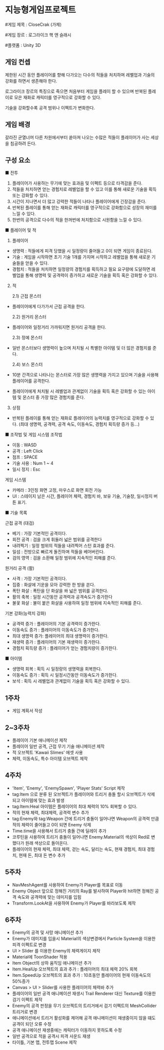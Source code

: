 # 지능형게임프로젝트

#게임 제목 : CloseCrak (가제)

#게임 장르 : 로그라이크 핵 앤 슬래시

#플랫폼 : Unity 3D

## 게임 컨셉
제한된 시간 동안 플레이어를 향해 다가오는 다수의 적들을 처치하며
레벨업과 기술의 강화를 하면서 생존해야 한다.

로그라이크 장르의 특징으로 죽으면 처음부터 게임을 플레이 할 수 있으며 반복된 플레이로 모은 재화로 캐릭터를 영구적으로 강화할 수 있다.

기술을 강화할수록 공격 범위나 이펙트가 변화한다.

## 게임 배경
갈라진 균열너머 다른 차원에서부터 쏟아져 나오는 수많은 적들이 플레이어가 사는 세상을 침공하려 든다.


## 구성 요소
■ 전투

1. 플레이어가 사용하는 무기에 맞는 효과음 및 이펙트 등으로 타격감을 준다.
2. 적들을 처치하면 얻는 경험치로 레벨업을 할 수 있고 이를 통해 새로운 기술을 획득 또는 강화할 수 있다.
3. 시간이 지나면서 더 많고 강력한 적들이 나타나 플레이어에게 긴장감을 준다.
4. 반복된 플레이를 통해 얻는 재화로 캐릭터를 영구적으로 강화함으로 성장의 재미를 느낄 수 있다.
5. 한번의 공격으로 다수의 적을 한꺼번에 처치함으로 시원함을 느낄 수 있다.

■ 플레이어 및 적
1. 플레이어
   
- 생명력 : 적들에게 피격 당했을 시 일정량이 줄어들고 0이 되면 게임이 종료된다.
- 기술 : 게임을 시작하면 초기 기술 1개를 가지며 시작하고 레벨업을 통해 새로운 기술들을 얻을 수 있다.
- 경험치 : 적들을 처치하면 일정량의 경험치를 획득하고 필요 요구량에 도달하면 레벨업을 통해 생명력 및 공격력이 증가하고 새로운 기술을 획득 혹은 강화할 수 있다.

2. 적
    
    2.1) 근접 몬스터
- 플레이어에게 다가가서 근접 공격을 한다.
  
  2.2) 원거리 몬스터
- 플레이어와 일정거리 가까워지면 원거리 공격을 한다.
  
  2.3) 정예 몬스터
- 일반 몬스터보다 생명력이 높으며 처치될 시 특별한 아이템 및 더 많은 경험치를 준다.
  
  2.4) 보스 몬스터
- 10분 간격으로 나타나는 몬스터로 가장 많은 생명력을 가지고 있으며 기술을 사용해 플레이어를 공격한다.
- 플레이어에게 처치될 시 레벨업과 관계없이 기술을 획득 혹은 강화할 수 있는 아이템 및 몬스터 중 가장 많은 경험치를 준다.


3. 상점
- 반복된 플레이를 통해 얻는 재화로 플레이어의 능력치를 영구적으로 강화할 수 있다. (최대 생명력, 공격력, 공격 속도, 이동속도, 경험치 획득량 증가 등…)

■ 조작법 및 게임 시스템
조작법
- 이동 : WASD
- 공격 : Left Click
- 점프 : SPACE
- 기술 사용 : Num 1 ~ 4
- 일시 정지 : Esc

게임 시스템
- 카메라 : 3인칭 화면 고정, 마우스로 화면 회전 가능
- UI : 스테이지 남은 시간, 플레이어 체력, 경험치 바, 보유 기술, 기술창, 일시정지 버튼 표기.

■ 기술 목록

근접 공격 (대검)
- 베기 : 가장 기본적인 공격이다.
- 회전 공격 : 검을 크게 휘둘러 넓은 범위를 공격한다
- 내려찍기 : 일정 범위의 적들을 내려찍어 스턴 효과를 준다.
- 일섬 : 전방으로 빠르게 돌진하며 적들을 베어버린다.
- 검의 영역 : 검을 소환해 일정 범위에 지속적인 피해를 준다.

원거리 공격 (활)
- 사격 : 가장 기본적인 공격이다.
- 집중 : 화살에 기운을 모아 강력한 한 방을 쏜다.
- 폭탄 화살 : 폭탄을 단 화살을 쏴 넓은 범위를 공격한다.
- 활의 축복 : 일정 시간동안 공격력과 공격속도가 증가한다
- 불꽃 화살 : 불이 붙은 화살을 사용하여 일정 범위에 지속적인 피해를 준다.

기본 강화(능력치 강화)
- 공격력 증가 : 플레이어의 기본 공격력이 증가한다.
- 이동속도 증가 : 플레이어의 이동속도가 증가한다.
- 최대 생명력 증가: 플레이어의 최대 생명력이 증가한다.
- 재생력 증가 : 플레이어의 기본 재생력이 증가한다.
- 경험치 획득량 증가 : 플레이어가 얻는 경험치량이 증가한다.

■ 아이템
- 생명력 회복 : 획득 시 일정량의 생명력을 회복한다.
- 이동속도 증가 : 획득 시 일정시간동안 이동속도가 증가한다.
- 보석 : 획득 시 레벨업과 관계없이 기술을 획득 혹은 강화할 수 있다.

## 1주차
- 게임 계획서 작성

## 2~3주차
- 플레이어 기본 애니메이션 제작
- 플레이어 일반 공격, 근접 무기 기술 애니메이션 제작
- 적 오브젝트 'Kawaii Slimes' 에셋 사용
- 체력, 이동속도, 특수 아이템 오브젝트 제작

## 4주차
- 'Item', 'Enemy', 'EnemySpawn', 'Player Stats' Script 제작
- tag:Item 으로 분류 된 오브젝트가 플레이어와 트리거 충돌 할시 오브젝트가 삭제 되고 아이템에 맞는 효과 발생
- tag:Item:Heal 아이템은 플레이어의 최대 체력의 10% 회복할 수 있다.
- 적의 현재 체력, 최대체력, 공격력 변수 추가
- tag:Enemy와 tag:Weapon 간에 트리거 충돌이 일어나면 Weapon의 공격력 만큼 적의 체력이 줄어들고 0이 되면 Enemy 삭제
- Time.time을 사용해서 트리거 충돌 간에 딜레이 추가
- 코루틴을 사용하여 트리거 충돌이 일어나면 Enemy.Material의 색상이 Red로 변했다가 원래 색상으로 돌아온다.
- 플레이어의 현재 체력, 최대 체력, 걷는 속도, 달리는 속도, 현재 경험치, 최대 경험치, 현재 돈, 최대 돈 변수 추가

## 5주차
- NavMeshAgent를 사용하여 Enemy가 Player를 목표로 이동
- Enemy Object 앞으로 정해진 거리의 Ray를 발사하여 Player와 hit하면 정해진 공격 속도와 공격력에 맞는 데미지를 입힘
- Transform.LookAt을 사용하여 Enemy가 Player를 바라보도록 제작

## 6주차
- Enemy의 공격 및 사망 애니메이션 추가
- Enemy가 데미지를 입을시 Material의 색상변경에서 Particle System을 이용한 피격 이펙트로 변경
- UI > Slider 를 이용한 Enemy의 체력게이지 제작
- Material에 ToonShader 적용
- Item Object의 상하 움직임 애니메이션 추가
- Item.HealUp 오브젝트의 효과 추가 : 플레이어의 최대 체력 20% 회복
- Item.SpeedUp 오브젝트의 효과 추가 : 10초동안 플레이어의 현재 이동속도의 50%증가
- Canvas > UI > Slider를 사용한 플레이어의 체력바 추가
- 플레이어의 일반 공격 애니메이션 재생시 Trail Renderer 대신 Texture를 이용한 검기 이펙트 제작
- Enemy의 공격 판정을 무기 오브젝트의 트리거에서 검기 이펙트의 MeshCollider트리거로 변경
- 애니메이션에서 트리거 활성화를 제어해 공격 애니메이션이 재생중이지 않을 떄도 공격이 되던 오류 수정
- 공격 애니메이션 재생중에는 캐릭터가 이동하지 못하도록 수정
- 일반 공격으로 적을 공격시 피격 사운드 재생
- 타이틀, 기본 맵, 전투맵 Scene 제작
